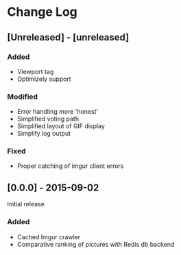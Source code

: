 # Change Log

## [Unreleased] - [unreleased]

### Added
- Viewport tag
- Optimizely support

### Modified
- Error handling more 'honest'
- Simplified voting path
- Simplified layout of GIF display
- Simplify log output

### Fixed
- Proper catching of imgur client errors

## [0.0.0] - 2015-09-02
Initial release

### Added
- Cached Imgur crawler
- Comparative ranking of pictures with Redis db backend
